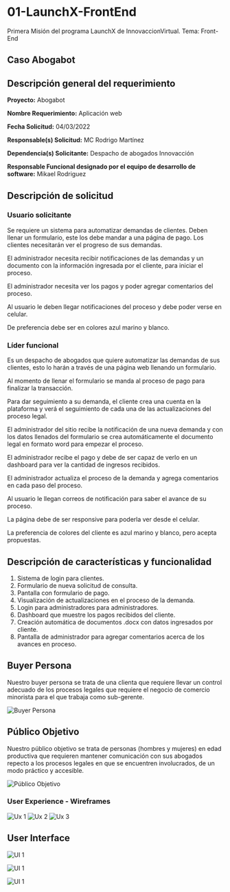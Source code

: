 # 01-LaunchX-FrontEnd

Primera Misión del programa LaunchX de InnovaccionVirtual. Tema: Front-End

## **Caso Abogabot**

## Descripción general del requerimiento

**Proyecto:**
Abogabot

**Nombre Requerimiento:**
Aplicación web

**Fecha Solicitud:**
04/03/2022

**Responsable(s) Solicitud:**
MC Rodrigo Martínez

**Dependencia(s) Solicitante:**
Despacho de abogados Innovacción

**Responsable Funcional designado por el equipo de desarrollo de software:**
Mikael Rodriguez

## Descripción de solicitud

### **Usuario solicitante**  

Se requiere un sistema para automatizar demandas de clientes. Deben llenar un formulario, este los debe mandar a una página de pago. Los clientes necesitarán ver el progreso de sus demandas.

El administrador necesita recibir notificaciones de las demandas y un documento con la información ingresada por el cliente, para iniciar el proceso.

El administrador necesita ver los pagos y poder agregar comentarios del proceso.

Al usuario le deben llegar notificaciones del proceso y debe poder verse en celular.

De preferencia debe ser en colores azul marino y blanco.

### **Líder funcional**  

Es un despacho de abogados que quiere automatizar las demandas de sus clientes, esto lo harán a través de una página web llenando un formulario.

Al momento de llenar el formulario se manda al proceso de pago para finalizar la transacción.

Para dar seguimiento a su demanda, el cliente crea una cuenta en la plataforma y verá el seguimiento de cada una de las actualizaciones del proceso legal.

El administrador del sitio recibe la notificación de una nueva demanda y con los datos llenados del formulario se crea automáticamente el documento legal en formato word para empezar el proceso.

El administrador recibe el pago y debe de ser capaz de verlo en un dashboard para ver la cantidad de ingresos recibidos.

El administrador actualiza el proceso de la demanda y agrega comentarios en cada paso del proceso.

Al usuario le llegan correos de notificación para saber el avance de su proceso.

La página debe de ser responsive para poderla ver desde el celular.

La preferencia de colores del cliente es azul marino y blanco, pero acepta propuestas.  

## Descripción de características y funcionalidad  

1. Sistema de login para clientes.
2. Formulario de nueva solicitud de consulta.
3. Pantalla con formulario de pago.
4. Visualización de actualizaciones en el proceso de la demanda.
5. Login para administradores para administradores.
6. Dashboard que muestre los pagos recibidos del cliente.
7. Creación automática de documentos .docx con datos ingresados por cliente.
8. Pantalla de administrador para agregar comentarios acerca de los avances en proceso.

## Buyer Persona

Nuestro buyer persona se trata de una clienta que requiere llevar un control adecuado de los procesos legales que requiere el negocio de comercio minorista para el que trabaja como sub-gerente.

![Buyer Persona](https://github.com/mikaelzen/01-LaunchX-FrontEnd/blob/main/2-BuyerPersona_01.png)

## Público Objetivo

Nuestro público objetivo se trata de personas (hombres y mujeres) en edad productiva que requieren mantener comunicación con sus abogados repecto a los procesos legales en que se encuentren involucrados, de un modo práctico y accesible.

![Público Objetivo](https://github.com/mikaelzen/01-LaunchX-FrontEnd/blob/main/3-TargetAudience.png)

### User Experience - Wireframes

![Ux 1](https://github.com/mikaelzen/01-LaunchX-FrontEnd/blob/main/4-Wireframes/Wire_1.png)
![Ux 2](https://github.com/mikaelzen/01-LaunchX-FrontEnd/blob/main/4-Wireframes/Wire_2.png)
![Ux 3](https://github.com/mikaelzen/01-LaunchX-FrontEnd/blob/main/4-Wireframes/Wire_3.png)


## User Interface

![UI 1](https://github.com/mikaelzen/01-LaunchX-FrontEnd/blob/main/5-UI/1_loginUI.png)

![UI 1](https://github.com/mikaelzen/01-LaunchX-FrontEnd/blob/main/5-UI/2_userUI.png)

![UI 1](https://github.com/mikaelzen/01-LaunchX-FrontEnd/blob/main/5-UI/3_detailsUI.png)
